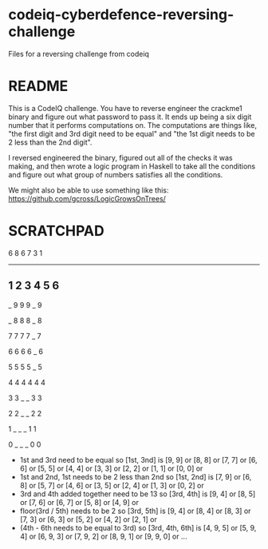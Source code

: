 codeiq-cyberdefence-reversing-challenge
=======================================

Files for a reversing challenge from codeiq



README
======

This is a CodeIQ challenge.  You have to reverse engineer the crackme1 binary and figure out what password to pass it.  It ends up being a six digit number that it performs computations on.  The computations are things like, "the first digit and 3rd digit need to be equal" and "the 1st digit needs to be 2 less than the 2nd digit".  

I reversed engineered the binary, figured out all of the checks it was making, and then wrote a logic program in Haskell to take all the conditions and figure out what group of numbers satisfies all the conditions.

We might also be able to use something like this:
https://github.com/gcross/LogicGrowsOnTrees/



SCRATCHPAD
==========




6   8   6   7   3   1

---------------------
1   2   3   4   5   6
---------------------
_   9   9   9   _   9

_   8   8   8   _   8

7   7   7   7   _   7

6   6   6   6   _   6

5   5   5   5   _   5

4   4   4   4   4   4

3   3   _   _   3   3

2   2   _   _   2   2

1   _   _   _   1   1

0   _   _   _   0   0

- 1st and 3rd need to be equal
	so [1st, 3nd] is [9, 9] or
					 [8, 8] or
					 [7, 7] or
					 [6, 6] or
					 [5, 5] or
					 [4, 4] or
					 [3, 3] or
					 [2, 2] or
					 [1, 1] or
					 [0, 0] or
- 1st and 2nd, 1st needs to be 2 less than 2nd
	so [1st, 2nd] is [7, 9] or
					 [6, 8] or
					 [5, 7] or
					 [4, 6] or
					 [3, 5] or
					 [2, 4] or
					 [1, 3] or
					 [0, 2] or
- 3rd and 4th added together need to be 13
	so [3rd, 4th] is [9, 4] or
					 [8, 5] or
					 [7, 6] or
					 [6, 7] or
					 [5, 8] or
					 [4, 9] or
- floor(3rd / 5th) needs to be 2
	so [3rd, 5th] is [9, 4] or 
					 [8, 4] or
					 [8, 3] or
					 [7, 3] or
					 [6, 3] or
					 [5, 2] or
					 [4, 2] or
					 [2, 1] or
- (4th - 6th needs to be equal to 3rd)
	so [3rd, 4th, 6th] is [4, 9, 5] or 
						  [5, 9, 4] or
						  [6, 9, 3] or
						  [7, 9, 2] or
						  [8, 9, 1] or
						  [9, 9, 0] or
						  ...
